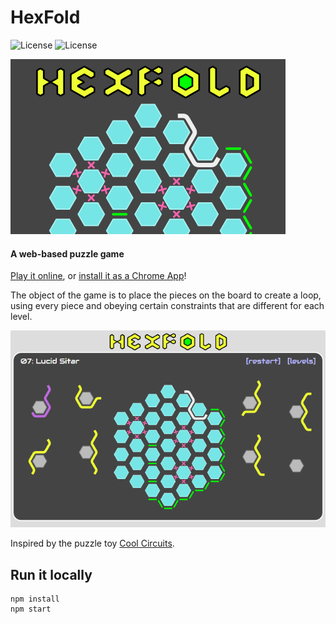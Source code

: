 # HexFold

![License](https://img.shields.io/badge/license-MIT-green)
![License](https://img.shields.io/badge/circuits-scrambled-blue)

![promo image](promo/promo-440.png)

#### A web-based puzzle game

[Play it online](https://sbj42.github.io/projects/hexfold/), or [install it as a Chrome App](https://chrome.google.com/webstore/detail/hexfold/abmdjkdophekkfdeinpiklbabklhemch)!

The object of the game is to place the pieces on the board to create a loop, using every piece and obeying certain constraints that are different for each level.

![example: level 07](promo/l07-640.png)

Inspired by the puzzle toy [Cool Circuits](https://sciencewiz.com/product/cool-circuits).

## Run it locally

~~~
npm install
npm start
~~~
